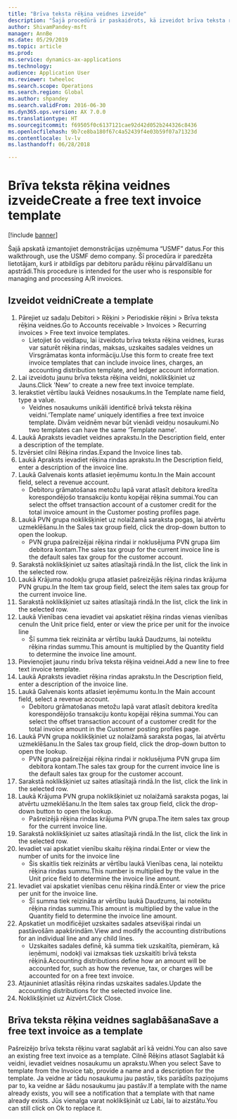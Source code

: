 ```yaml
--- 
title: "Brīva teksta rēķina veidnes izveide"
description: "Šajā procedūrā ir paskaidrots, kā izveidot brīva teksta rēķina veidni."
author: ShivamPandey-msft
manager: AnnBe
ms.date: 05/29/2019
ms.topic: article
ms.prod: 
ms.service: dynamics-ax-applications
ms.technology: 
audience: Application User
ms.reviewer: twheeloc
ms.search.scope: Operations
ms.search.region: Global
ms.author: shpandey
ms.search.validFrom: 2016-06-30
ms.dyn365.ops.version: AX 7.0.0
ms.translationtype: HT
ms.sourcegitcommit: f69505f0c6137121cae92d42d052b244326c8436
ms.openlocfilehash: 9b7ce8ba180f67c4a52439f4e03b59f07a71323d
ms.contentlocale: lv-lv
ms.lasthandoff: 06/28/2018

---
```

# <a name="create-a-free-text-invoice-template"></a><span data-ttu-id="be049-103">Brīva teksta rēķina veidnes izveide</span><span class="sxs-lookup"><span data-stu-id="be049-103">Create a free text invoice template</span></span>

[!include [banner](../includes/banner.md)]

<span data-ttu-id="be049-104">Šajā apskatā izmantojiet demonstrācijas uzņēmuma “USMF” datus.</span><span class="sxs-lookup"><span data-stu-id="be049-104">For this walkthrough, use the USMF demo company.</span></span> <span data-ttu-id="be049-105">Šī procedūra ir paredzēta lietotājam, kurš ir atbildīgs par debitoru parādu rēķinu pārvaldīšanu un apstrādi.</span><span class="sxs-lookup"><span data-stu-id="be049-105">This procedure is intended for the user who is responsible for managing and processing A/R invoices.</span></span>

## <a name="create-a-template"></a><span data-ttu-id="be049-106">Izveidot veidni</span><span class="sxs-lookup"><span data-stu-id="be049-106">Create a template</span></span>

1. <span data-ttu-id="be049-107">Pārejiet uz sadaļu Debitori > Rēķini > Periodiskie rēķini > Brīva teksta rēķina veidnes.</span><span class="sxs-lookup"><span data-stu-id="be049-107">Go to Accounts receivable > Invoices > Recurring invoices > Free text invoice templates.</span></span>
    * <span data-ttu-id="be049-108">Lietojiet šo veidlapu, lai izveidotu brīva teksta rēķina veidnes, kuras var saturēt rēķina rindas, maksas, uzskaites sadales veidnes un Virsgrāmatas konta informāciju.</span><span class="sxs-lookup"><span data-stu-id="be049-108">Use this form to create free text invoice templates that can include invoice lines, charges, an accounting distribution template, and ledger account information.</span></span>  
2. <span data-ttu-id="be049-109">Lai izveidotu jaunu brīva teksta rēķina veidni, noklikšķiniet uz Jauns.</span><span class="sxs-lookup"><span data-stu-id="be049-109">Click 'New' to create a new free text invoice template.</span></span>
3. <span data-ttu-id="be049-110">Ierakstiet vērtību laukā Veidnes nosaukums.</span><span class="sxs-lookup"><span data-stu-id="be049-110">In the Template name field, type a value.</span></span>
    * <span data-ttu-id="be049-111">Veidnes nosaukums unikāli identificē brīvā teksta rēķina veidni.</span><span class="sxs-lookup"><span data-stu-id="be049-111">‘Template name’ uniquely identifies a free text invoice template.</span></span> <span data-ttu-id="be049-112">Divām veidnēm nevar būt vienādi veidņu nosaukumi.</span><span class="sxs-lookup"><span data-stu-id="be049-112">No two templates can have the same ‘Template name’.</span></span>  
4. <span data-ttu-id="be049-113">Laukā Apraksts ievadiet veidnes aprakstu.</span><span class="sxs-lookup"><span data-stu-id="be049-113">In the Description field, enter a description of the template.</span></span>
5. <span data-ttu-id="be049-114">Izvērsiet cilni Rēķina rindas.</span><span class="sxs-lookup"><span data-stu-id="be049-114">Expand the Invoice lines tab.</span></span>
6. <span data-ttu-id="be049-115">Laukā Apraksts ievadiet rēķina rindas aprakstu.</span><span class="sxs-lookup"><span data-stu-id="be049-115">In the Description field, enter a description of the invoice line.</span></span>
7. <span data-ttu-id="be049-116">Laukā Galvenais konts atlasiet ieņēmumu kontu.</span><span class="sxs-lookup"><span data-stu-id="be049-116">In the Main account field, select a revenue account.</span></span>
    * <span data-ttu-id="be049-117">Debitoru grāmatošanas metožu lapā varat atlasīt debitora kredīta korespondējošo transakciju kontu kopējai rēķina summai.</span><span class="sxs-lookup"><span data-stu-id="be049-117">You can select the offset transaction account of a customer credit for the total invoice amount in the Customer posting profiles page.</span></span>  
8. <span data-ttu-id="be049-118">Laukā PVN grupa noklikšķiniet uz nolaižamā saraksta pogas, lai atvērtu uzmeklēšanu.</span><span class="sxs-lookup"><span data-stu-id="be049-118">In the Sales tax group field, click the drop-down button to open the lookup.</span></span>
    * <span data-ttu-id="be049-119">PVN grupa pašreizējai rēķina rindai ir noklusējuma PVN grupa šim debitora kontam.</span><span class="sxs-lookup"><span data-stu-id="be049-119">The sales tax group for the current invoice line is the default sales tax group for the customer account.</span></span>  
9. <span data-ttu-id="be049-120">Sarakstā noklikšķiniet uz saites atlasītajā rindā.</span><span class="sxs-lookup"><span data-stu-id="be049-120">In the list, click the link in the selected row.</span></span>
10. <span data-ttu-id="be049-121">Laukā Krājuma nodokļu grupa atlasiet pašreizējās rēķina rindas krājuma PVN grupu.</span><span class="sxs-lookup"><span data-stu-id="be049-121">In the Item tax group field, select the item sales tax group for the current invoice line.</span></span>
11. <span data-ttu-id="be049-122">Sarakstā noklikšķiniet uz saites atlasītajā rindā.</span><span class="sxs-lookup"><span data-stu-id="be049-122">In the list, click the link in the selected row.</span></span>
12. <span data-ttu-id="be049-123">Laukā Vienības cena ievadiet vai apskatiet rēķina rindas vienas vienības cenu</span><span class="sxs-lookup"><span data-stu-id="be049-123">In the Unit price field, enter or view the price per unit for the invoice line</span></span>
    * <span data-ttu-id="be049-124">Šī summa tiek reizināta ar vērtību laukā Daudzums, lai noteiktu rēķina rindas summu.</span><span class="sxs-lookup"><span data-stu-id="be049-124">This amount is multiplied by the Quantity field to determine the invoice line amount.</span></span>  
13. <span data-ttu-id="be049-125">Pievienojiet jaunu rindu brīva teksta rēķina veidnei.</span><span class="sxs-lookup"><span data-stu-id="be049-125">Add a new line to free text invoice template.</span></span>
14. <span data-ttu-id="be049-126">Laukā Apraksts ievadiet rēķina rindas aprakstu.</span><span class="sxs-lookup"><span data-stu-id="be049-126">In the Description field, enter a description of the invoice line.</span></span>
15. <span data-ttu-id="be049-127">Laukā Galvenais konts atlasiet ieņēmumu kontu.</span><span class="sxs-lookup"><span data-stu-id="be049-127">In the Main account field, select a revenue account.</span></span>
    * <span data-ttu-id="be049-128">Debitoru grāmatošanas metožu lapā varat atlasīt debitora kredīta korespondējošo transakciju kontu kopējai rēķina summai.</span><span class="sxs-lookup"><span data-stu-id="be049-128">You can select the offset transaction account of a customer credit for the total invoice amount in the Customer posting profiles page.</span></span>  
16. <span data-ttu-id="be049-129">Laukā PVN grupa noklikšķiniet uz nolaižamā saraksta pogas, lai atvērtu uzmeklēšanu.</span><span class="sxs-lookup"><span data-stu-id="be049-129">In the Sales tax group field, click the drop-down button to open the lookup.</span></span>
    * <span data-ttu-id="be049-130">PVN grupa pašreizējai rēķina rindai ir noklusējuma PVN grupa šim debitora kontam.</span><span class="sxs-lookup"><span data-stu-id="be049-130">The sales tax group for the current invoice line is the default sales tax group for the customer account.</span></span>  
17. <span data-ttu-id="be049-131">Sarakstā noklikšķiniet uz saites atlasītajā rindā.</span><span class="sxs-lookup"><span data-stu-id="be049-131">In the list, click the link in the selected row.</span></span>
18. <span data-ttu-id="be049-132">Laukā Krājuma PVN grupa noklikšķiniet uz nolaižamā saraksta pogas, lai atvērtu uzmeklēšanu.</span><span class="sxs-lookup"><span data-stu-id="be049-132">In the Item sales tax group field, click the drop-down button to open the lookup.</span></span>
    * <span data-ttu-id="be049-133">Pašreizējā rēķina rindas krājuma PVN grupa.</span><span class="sxs-lookup"><span data-stu-id="be049-133">The item sales tax group for the current invoice line.</span></span>  
19. <span data-ttu-id="be049-134">Sarakstā noklikšķiniet uz saites atlasītajā rindā.</span><span class="sxs-lookup"><span data-stu-id="be049-134">In the list, click the link in the selected row.</span></span>
20. <span data-ttu-id="be049-135">Ievadiet vai apskatiet vienību skaitu rēķina rindai.</span><span class="sxs-lookup"><span data-stu-id="be049-135">Enter or view the number of units for the invoice line</span></span>
    * <span data-ttu-id="be049-136">Šis skaitlis tiek reizināts ar vērtību laukā Vienības cena, lai noteiktu rēķina rindas summu.</span><span class="sxs-lookup"><span data-stu-id="be049-136">This number is multiplied by the value in the Unit price field to determine the invoice line amount.</span></span>  
21. <span data-ttu-id="be049-137">Ievadiet vai apskatiet vienības cenu rēķina rindā.</span><span class="sxs-lookup"><span data-stu-id="be049-137">Enter or view the price per unit for the invoice line.</span></span> 
    * <span data-ttu-id="be049-138">Šī summa tiek reizināta ar vērtību laukā Daudzums, lai noteiktu rēķina rindas summu.</span><span class="sxs-lookup"><span data-stu-id="be049-138">This amount is multiplied by the value in the Quantity field to determine the invoice line amount.</span></span>  
22. <span data-ttu-id="be049-139">Apskatiet un modificējiet uzskaites sadales atsevišķai rindai un pastāvošām apakšrindām.</span><span class="sxs-lookup"><span data-stu-id="be049-139">View and modify the accounting distributions for an individual line and any child lines.</span></span>
    * <span data-ttu-id="be049-140">Uzskaites sadales definē, kā summa tiek uzskaitīta, piemēram, kā ieņēmumi, nodokļi vai izmaksas tiek uzskaitīti brīvā teksta rēķinā.</span><span class="sxs-lookup"><span data-stu-id="be049-140">Accounting distributions define how an amount will be accounted for, such as how the revenue, tax, or charges will be accounted for on a free text invoice.</span></span>  
23. <span data-ttu-id="be049-141">Atjauniniet atlasītās rēķina rindas uzskaites sadales.</span><span class="sxs-lookup"><span data-stu-id="be049-141">Update the accounting distributions for the selected invoice line.</span></span>
24. <span data-ttu-id="be049-142">Noklikšķiniet uz Aizvērt.</span><span class="sxs-lookup"><span data-stu-id="be049-142">Click Close.</span></span>

## <a name="save-a-free-text-invoice-as-a-template"></a><span data-ttu-id="be049-143">Brīva teksta rēķina veidnes saglabāšana</span><span class="sxs-lookup"><span data-stu-id="be049-143">Save a free text invoice as a template</span></span>
<span data-ttu-id="be049-144">Pašreizējo brīva teksta rēķinu varat saglabāt arī kā veidni.</span><span class="sxs-lookup"><span data-stu-id="be049-144">You can also save an existing free text invoice as a template.</span></span> <span data-ttu-id="be049-145">Cilnē Rēķins atlasot Saglabāt kā veidni, ievadiet veidnes nosaukumu un aprakstu.</span><span class="sxs-lookup"><span data-stu-id="be049-145">When you select Save to template from the Invoice tab, provide a name and a description for the template.</span></span> <span data-ttu-id="be049-146">Ja veidne ar tādu nosaukumu jau pastāv, tiks parādīts paziņojums par to, ka veidne ar šādu nosaukumu jau pastāv.</span><span class="sxs-lookup"><span data-stu-id="be049-146">If a template with the name already exists, you will see a notification that a template with that name already exists.</span></span> <span data-ttu-id="be049-147">Jūs vienalga varat noklikšķināt uz Labi, lai to aizstātu.</span><span class="sxs-lookup"><span data-stu-id="be049-147">You can still click on Ok to replace it.</span></span> 

